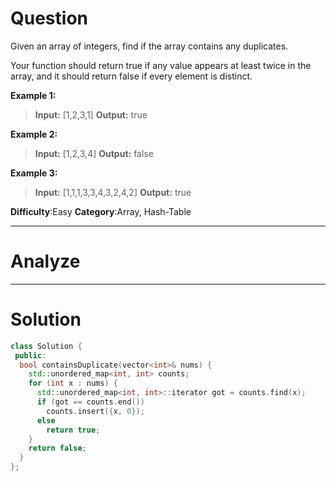 
# Question

Given an array of integers, find if the array contains any duplicates.

Your function should return true if any value appears at least twice in the array, and it should return false if every element is distinct.

**Example 1:**

> **Input:** [1,2,3,1]
> **Output:** true

**Example 2:**

> **Input:** [1,2,3,4]
> **Output:** false

**Example 3:**

> **Input:** [1,1,1,3,3,4,3,2,4,2]
> **Output:** true

**Difficulty**:Easy
**Category**:Array, Hash-Table


------------

# Analyze

------------

# Solution

```cpp
class Solution {
 public:
  bool containsDuplicate(vector<int>& nums) {
    std::unordered_map<int, int> counts;
    for (int x : nums) {
      std::unordered_map<int, int>::iterator got = counts.find(x);
      if (got == counts.end())
        counts.insert({x, 0});
      else
        return true;
    }
    return false;
  }
};
```